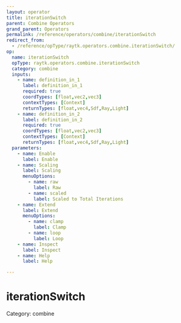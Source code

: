 ```yaml
---
layout: operator
title: iterationSwitch
parent: Combine Operators
grand_parent: Operators
permalink: /reference/operators/combine/iterationSwitch
redirect_from:
  - /reference/opType/raytk.operators.combine.iterationSwitch/
op:
  name: iterationSwitch
  opType: raytk.operators.combine.iterationSwitch
  category: combine
  inputs:
    - name: definition_in_1
      label: definition_in_1
      required: true
      coordTypes: [float,vec2,vec3]
      contextTypes: [Context]
      returnTypes: [float,vec4,Sdf,Ray,Light]
    - name: definition_in_2
      label: definition_in_2
      required: true
      coordTypes: [float,vec2,vec3]
      contextTypes: [Context]
      returnTypes: [float,vec4,Sdf,Ray,Light]
  parameters:
    - name: Enable
      label: Enable
    - name: Scaling
      label: Scaling
      menuOptions:
        - name: raw
          label: Raw
        - name: scaled
          label: Scaled to Total Iterations
    - name: Extend
      label: Extend
      menuOptions:
        - name: clamp
          label: Clamp
        - name: loop
          label: Loop
    - name: Inspect
      label: Inspect
    - name: Help
      label: Help

---
```


# iterationSwitch

Category: combine

